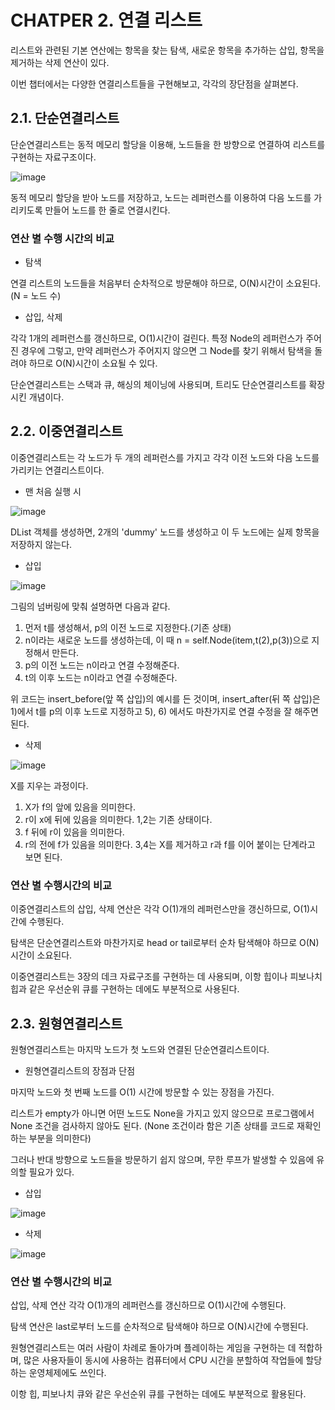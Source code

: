 # CHATPER 2. 연결 리스트

리스트와 관련된 기본 연산에는 항목을 찾는 탐색, 새로운 항목을 추가하는 삽입, 항목을 제거하는 삭제 연산이 있다.

이번 챕터에서는 다양한 연결리스트들을 구현해보고, 각각의 장단점을 살펴본다.


## 2.1. 단순연결리스트

단순연결리스트는 동적 메모리 할당을 이용해, 노드들을 한 방향으로 연결하여 리스트를 구현하는 자료구조이다.

![image](https://user-images.githubusercontent.com/88834958/139363854-a6a51ab8-ae77-4b5f-81ad-6f3823efbec3.png)

동적 메모리 할당을 받아 노드를 저장하고, 노드는 레퍼런스를 이용하여 다음 노드를 가리키도록 만들어 노드를 한 줄로 연결시킨다.

### 연산 별 수행 시간의 비교

* 탐색

연결 리스트의 노드들을 처음부터 순차적으로 방문해야 하므로, O(N)시간이 소요된다.(N = 노드 수)

* 삽입, 삭제

각각 1개의 레퍼런스를 갱신하므로, O(1)시간이 걸린다. 특정 Node의 레퍼런스가 주어진 경우에 그렇고, 만약 레퍼런스가 주어지지 않으면 그 Node를 찾기 위해서 탐색을 돌려야 하므로 O(N)시간이 소요될 수 있다.


단순연결리스트는 스택과 큐, 해싱의 체이닝에 사용되며, 트리도 단순연결리스트를 확장시킨 개념이다.


## 2.2. 이중연결리스트

이중연결리스트는 각 노드가 두 개의 레퍼런스를 가지고 각각 이전 노드와 다음 노드를 가리키는 연결리스트이다.

* 맨 처음 실행 시

![image](https://user-images.githubusercontent.com/88834958/139364780-a6620913-6aec-4d4f-8d02-5d97000c6fa0.png)

DList 객체를 생성하면, 2개의 'dummy' 노드를 생성하고 이 두 노드에는 실제 항목을 저장하지 않는다.




* 삽입

![image](https://user-images.githubusercontent.com/88834958/139364812-6076d566-6182-48ea-9a2a-24033638ca4c.png)

그림의 넘버링에 맞춰 설명하면 다음과 같다.

1) 먼저 t를 생성해서, p의 이전 노드로 지정한다.(기존 상태)
4) n이라는 새로운 노드를 생성하는데, 이 때 n = self.Node(item,t(2),p(3))으로 지정해서 만든다.
5) p의 이전 노드는 n이라고 연결 수정해준다.
6) t의 이후 노드는 n이라고 연결 수정해준다.


위 코드는 insert_before(앞 쪽 삽입)의 예시를 든 것이며, insert_after(뒤 쪽 삽입)은 1)에서 t를 p의 이후 노드로 지정하고 5), 6) 에서도 마찬가지로 연결 수정을 잘 해주면 된다.




* 삭제

![image](https://user-images.githubusercontent.com/88834958/139365598-d7579534-bd75-4b77-aacb-fd9c22cb2a12.png)

X를 지우는 과정이다.

1) X가 f의 앞에 있음을 의미한다.
2) r이 x에 뒤에 있음을 의미한다. 1,2는 기존 상태이다.
3) f 뒤에 r이 있음을 의미한다.
4) r의 전에 f가 있음을 의미한다. 3,4는 X를 제거하고 r과 f를 이어 붙이는 단계라고 보면 된다.


### 연산 별 수행시간의 비교

이중연결리스트의 삽입, 삭제 연산은 각각 O(1)개의 레퍼런스만을 갱신하므로, O(1)시간에 수행된다. 

탐색은 단순연결리스트와 마찬가지로 head or tail로부터 순차 탐색해야 하므로 O(N) 시간이 소요된다.


이중연결리스트는 3장의 데크 자료구조를 구현하는 데 사용되며, 이항 힙이나 피보나치 힙과 같은 우선순위 큐를 구현하는 데에도 부분적으로 사용된다.


## 2.3. 원형연결리스트

원형연결리스트는 마지막 노드가 첫 노드와 연결된 단순연결리스트이다.

* 원형연결리스트의 장점과 단점

마지막 노드와 첫 번째 노드를 O(1) 시간에 방문할 수 있는 장점을 가진다.


리스트가 empty가 아니면 어떤 노드도 None을 가지고 있지 않으므로 프로그램에서 None 조건을 검사하지 않아도 된다. (None 조건이라 함은 기존 상태를 코드로 재확인하는 부분을 의미한다)


그러나 반대 방향으로 노드들을 방문하기 쉽지 않으며, 무한 루프가 발생할 수 있음에 유의할 필요가 있다.


* 삽입

![image](https://user-images.githubusercontent.com/88834958/139366528-703c4042-eff3-468a-806c-5a4667cb09be.png)

* 삭제

![image](https://user-images.githubusercontent.com/88834958/139366729-19880c8a-7e48-4c1d-9512-c53a52f4b200.png)

### 연산 별 수행시간의 비교

삽입, 삭제 연산 각각 O(1)개의 레퍼런스를 갱신하므로 O(1)시간에 수행된다.

탐색 연산은 last로부터 노드를 순차적으로 탐색해야 하므로 O(N)시간에 수행된다.


원형연결리스트는 여러 사람이 차례로 돌아가며 플레이하는 게임을 구현하는 데 적합하며, 많은 사용자들이 동시에 사용하는 컴퓨터에서 CPU 시간을 분할하여 작업들에 할당하는 운영체제에도 쓰인다.


이항 힙, 피보나치 큐와 같은 우선순위 큐를 구현하는 데에도 부분적으로 활용된다.
